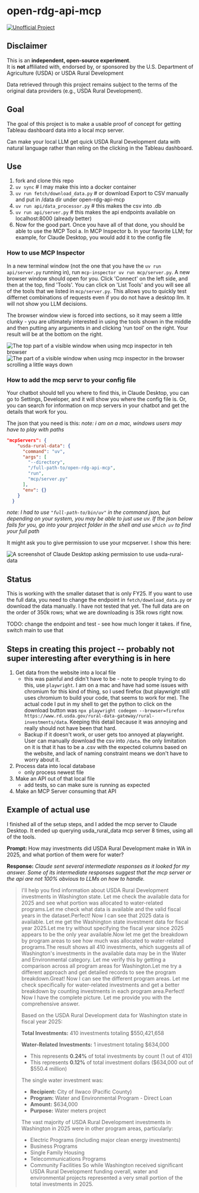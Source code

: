# open-rdg-api-mcp

[![Unofficial Project](https://img.shields.io/badge/Unofficial-purple)](#disclaimer)

## Disclaimer <a name="disclaimer"></a>
This is an **independent, open-source experiment**.  
It is **not** affiliated with, endorsed by, or sponsored by the U.S. Department of Agriculture (USDA) or USDA Rural Development

Data retrieved through this project remains subject to the terms of the original data providers (e.g., USDA Rural Development).

## Goal
The goal of this project is to make a usable proof of concept for getting Tableau dashboard data into a local mcp server. 

Can make your local LLM get quick USDA Rural Development data with natural language rather than reling on the clicking in the Tableau dashboard. 

## Use
1. fork and clone this repo
2. `uv sync` # I may make this into a docker container
3. `uv run fetch/download_data.py` # or download Export to CSV manually and put in /data dir under open-rdg-api-mcp
4. `uv run api/data_processor.py` # this makes the csv into .db
5. `uv run api/server.py` # this makes the api endpoints available on localhost:8000 (already better)
6. Now for the good part. Once you have all of that done, you should be able to use the MCP Tool
    a. In MCP Inspector
    b. In your favorite LLM; for example, for Claude Desktop, you would add it to the config file

### How to use MCP Inspector
In a new terminal window (not the one that you have the `uv run api/server.py` running in), run `mcp-inspector uv run mcp/server.py`. 
A new browser window should open for you. Click 'Connect' on the left side, and then at the top, find 'Tools'. You can click on 'List Tools' and you will see all of the tools that we listed in `mcp/server.py`. This allows you to quickly test differnet combinations of requests even if you do not have a desktop llm. It will not show you LLM decisions. 

The browser window view is forced into sections, so it may seem a little clunky - you are ultimately interested in using the tools shown in the middle and then putting any arguments in and clicking 'run tool' on the right. Your result will be at the bottom on the right. 

![The top part of a visible window when using mcp inspector in teh browser](https://github.com/monkeywithacupcake/open-rdg-api-mcp/blob/main/mcp_inspector_top.jpg?raw=true)
![The part of a visible window when using mcp inspector in the browser scrolling a little ways down](https://github.com/monkeywithacupcake/open-rdg-api-mcp/blob/main/mcp_inspector_scroll.jpg?raw=true)


### How to add the mcp servr to your config file
Your chatbot should tell you where to find this, in Claude Desktop, you can go to Settings, Developer, and it will show you where the config file is. Or, you can search for information on mcp servers in your chatbot and get the details that work for you.

The json that you need is this: 
*note: i am on a mac, windows users may have to play with paths*

```json
"mcpServers": {
    "usda-rural-data": {
      "command": "uv", 
      "args": [
        "--directory",
        "/full-path-to/open-rdg-api-mcp",
        "run",
        "mcp/server.py"
      ],
      "env": {}
    }
  }
```
*note: I had to use `"full-path-to/bin/uv"` in the command json, but depending on your system, you may be able to just use uv. If the json below fails for you, go into your project folder in the shell and use `which uv` to find your full path*

It might ask you to give permission to use your mcpserver. I show this here:

![A screenshot of Claude Desktop asking permission to use usda-rural-data](https://github.com/monkeywithacupcake/open-rdg-api-mcp/blob/main/claude_desktop_using_mcp.jpg?raw=true)

## Status
This is working with the smaller dataset that is only FY25. 
If you want to use the full data, you need to change the endpoint in `fetch/download_data.py` or download the data manually. I have not tested that yet. The full data are on the order of 350k rows; what we are downloading is 35k rows right now. 

TODO: change the endpoint and test - see how much longer it takes. if fine, switch main to use that


## Steps in creating this project -- probably not super interesting after everything is in here
1. Get data from the website into a local file
    - this was painful and didn't have to be - note to people trying to do this, use `playwright`. I am on a mac and have had some issues with chromium for this kind of thing, so I used firefox (but playwright still uses chromium to build your code, that seems to work for me). The actual code I put in my shell to get the python to click on the download button was `npx playwright codegen --browser=firefox https://www.rd.usda.gov/rural-data-gateway/rural-investments/data`. Keeping this detail because it was annoying and really should not have been that hard.
   - Backup if it doesn't work, or user gets too annoyed at playwright. User can manually download the csv into `/data`. the only limitation on it is that it has to be a .csv with the expected columns based on the website, and lack of naming constraint means we don't have to worry about it.
2.  Process data into local database
    - only process newest file
3.  Make an API out of that local file
    - add tests, so can make sure is running as expected
4.  Make an MCP Server consuming that API


## Example of actual use
I finished all of the setup steps, and I added the mcp server to Claude Desktop. It ended up querying usda_rural_data mcp server 8 times, using all of the tools. 

**Prompt:**
How may investments did USDA Rural Development make in WA in 2025, and what portion of them were for water?

**Response:**
*Claude sent several intermediate responses as it looked for my answer. Some of its intermediate responses suggest that the mcp server or the api are not 100% obvious to LLMs on how to handle.* 

> I'll help you find information about USDA Rural Development investments in Washington state. Let me check the available data for 2025 and see what portion was allocated to water-related programs.Let me check what data is available and the valid fiscal years in the dataset.Perfect! Now I can see that 2025 data is available. Let me get the Washington state investment data for fiscal year 2025.Let me try without specifying the fiscal year since 2025 appears to be the only year available.Now let me get the breakdown by program areas to see how much was allocated to water-related programs.The result shows all 410 investments, which suggests all of Washington's investments in the available data may be in the Water and Environmental category. Let me verify this by getting a comparison across all program areas for Washington.Let me try a different approach and get detailed records to see the program breakdown.Great! Now I can see the different program areas. Let me check specifically for water-related investments and get a better breakdown by counting investments in each program area.Perfect! Now I have the complete picture. Let me provide you with the comprehensive answer.
>   
> Based on the USDA Rural Development data for Washington state in fiscal year 2025:
>
> **Total Investments:** 410 investments totaling $550,421,658
>
> **Water-Related Investments:** 1 investment totaling $634,000
>- This represents **0.24%** of total investments by count (1 out of 410)
>- This represents **0.12%** of total investment dollars ($634,000 out of $550.4 million)
>
> The single water investment was:
>- **Recipient:** City of Ilwaco (Pacific County)
>- **Program:** Water and Environmental Program - Direct Loan
>- **Amount:** $634,000
>- **Purpose:** Water meters project
>
> The vast majority of USDA Rural Development investments in Washington in 2025 were in other program areas, particularly:
>- Electric Programs (including major clean energy investments)
>- Business Programs
>- Single Family Housing
>- Telecommunications Programs
>- Community Facilities
> So while Washington received significant USDA Rural Development funding overall, water and environmental projects represented a very small portion of the total investments in 2025.